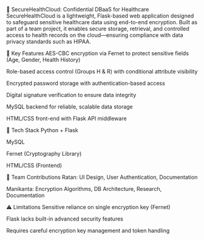 🚀 SecureHealthCloud: Confidential DBaaS for Healthcare
SecureHealthCloud is a lightweight, Flask-based web application designed to safeguard sensitive healthcare data using end-to-end encryption. Built as part of a team project, it enables secure storage, retrieval, and controlled access to health records on the cloud—ensuring compliance with data privacy standards such as HIPAA.

🔐 Key Features
AES-CBC encryption via Fernet to protect sensitive fields (Age, Gender, Health History)

Role-based access control (Groups H & R) with conditional attribute visibility

Encrypted password storage with authentication-based access

Digital signature verification to ensure data integrity

MySQL backend for reliable, scalable data storage

HTML/CSS front-end with Flask API middleware

🧱 Tech Stack
Python + Flask

MySQL

Fernet (Cryptography Library)

HTML/CSS (Frontend)

👥 Team Contributions
Ratan: UI Design, User Authentication, Documentation

Manikanta: Encryption Algorithms, DB Architecture, Research, Documentation

⚠️ Limitations
Sensitive reliance on single encryption key (Fernet)

Flask lacks built-in advanced security features

Requires careful encryption key management and token handling
